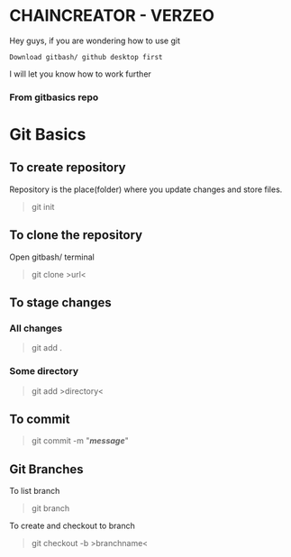 # CHAINCREATOR - VERZEO
Hey guys, if you are wondering how to use git
```
Download gitbash/ github desktop first
```
I will let you know how to work further
 
 
 ### From gitbasics repo
# Git Basics



## To create repository

Repository is the place(folder) where you update changes and store files.
 > git init

## To clone the repository

Open gitbash/ terminal
> git clone >url<

## To stage changes

### All changes
> git add .
### Some directory
> git add >directory<

## To commit
> git commit -m "***message***"

## Git Branches

To list branch
> git branch

To create and checkout to branch
> git checkout -b >branchname<

